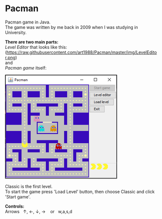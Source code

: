 # Pacman

Pacman game in Java.</br>
The game was written by me back in 2009 when I was studying in University.</br>

**There are two main parts:** </br>
_Level Editor_ that looks like this:
(https://raw.githubusercontent.com/art1988/Pacman/master/img/LevelEditor.png)
</br>and</br>
_Pacman game_ itself:

<img src="https://raw.githubusercontent.com/art1988/Pacman/master/Pacman.png?token=GHSAT0AAAAAABULS5HRFLMZMC53G7AFU4TSY4XI7KA"/>

Classic is the first level.</br>
To start the game press 'Load Level' button, then choose Classic and click 'Start game'.

**Controls:**</br>
Arrows  &nbsp; ↑, ←, ↓, → &nbsp;&nbsp; or &nbsp; w,a,s,d
